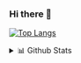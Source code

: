 ### Hi there 👋



[![Top Langs](https://github-readme-stats.vercel.app/api/top-langs/?username=jai2dev&layout=compact&theme=radical)](https://github.com/jai2dev/github-readme-stats)

<!--
**jai2dev/jai2dev** is a ✨ _special_ ✨ repository because its `README.md` (this file) appears on your GitHub profile.

Here are some ideas to get you started:

- 🔭 I’m currently working on ...
- 🌱 I’m currently learning ...
- 👯 I’m looking to collaborate on ...
- 🤔 I’m looking for help with ...
- 💬 Ask me about ...
- 📫 How to reach me: ...
- 😄 Pronouns: ...
- ⚡ Fun fact: ...




-->

 <details>
<summary>📊 Github Stats</summary>

<p align="center"> <img src="https://github-readme-stats.vercel.app/api?username=jai2dev&show_icons=true&theme=gotham" alt="Jaidev Chittoria | Stats" />

</details>


<!--  ![Visitor Count](https://profile-counter.glitch.me/{jai2dev}/count.svg) -->
